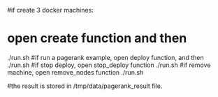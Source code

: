 #if create 3 docker machines:
# open create function and then
./run.sh
#if run a pagerank example, open deploy function, and then
./run.sh
#if stop deploy, open stop_deploy function
./run.sh
#if remove machine, open remove_nodes function
./run.sh

#the result is stored in /tmp/data/pagerank_result file.




